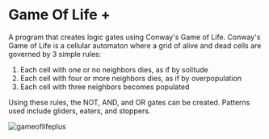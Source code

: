 # Game Of Life +

A program that creates logic gates using Conway's Game of Life. Conway's Game of Life is a cellular automaton where a grid of alive and dead cells are governed by
3 simple rules:

1) Each cell with one or no neighbors dies, as if by solitude
2) Each cell with four or more neighbors dies, as if by overpopulation
3) Each cell with three neighbors becomes populated

Using these rules, the NOT, AND, and OR gates can be created. Patterns used include gliders, eaters, and stoppers.

![gameoflifeplus](https://user-images.githubusercontent.com/49788106/201563662-bdc4ff3a-5121-497b-a9de-f76a35b70e43.png)
